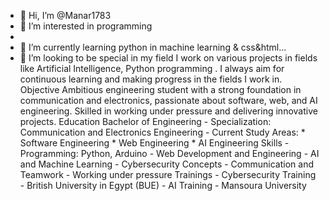 - 👋 Hi, I’m @Manar1783
- 👀 I’m interested in programming
- 
- 🌱 I’m currently learning python in machine learning & css&html...
- 💞️ I’m looking to be special in my field
 I work on various projects in fields like Artificial Intelligence, Python programming . I always aim for continuous learning and making progress in the fields I work in. Objective Ambitious engineering student with a strong foundation in communication and electronics, passionate about software, web, and AI engineering. Skilled in working under pressure and delivering innovative projects. Education Bachelor of Engineering - Specialization: Communication and Electronics Engineering - Current Study Areas: * Software Engineering * Web Engineering * AI Engineering Skills - Programming: Python, Arduino - Web Development and Engineering - AI and Machine Learning - Cybersecurity Concepts - Communication and Teamwork - Working under pressure Trainings - Cybersecurity Training - British University in Egypt (BUE) - AI Training - Mansoura University
